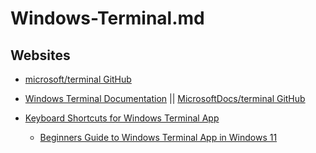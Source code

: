 # Windows-Terminal.md

## Websites

* [microsoft/terminal GitHub](https://github.com/microsoft/terminal)
* [Windows Terminal Documentation](https://learn.microsoft.com/en-us/windows/terminal/) || [MicrosoftDocs/terminal GitHub](https://github.com/MicrosoftDocs/terminal)

* [Keyboard Shortcuts for Windows Terminal App](https://www.webnots.com/keyboard-shortcuts-for-windows-terminal-app/)
  * [Beginners Guide to Windows Terminal App in Windows 11](https://www.webnots.com/beginners-guide-to-windows-terminal-app-in-windows-11/)
